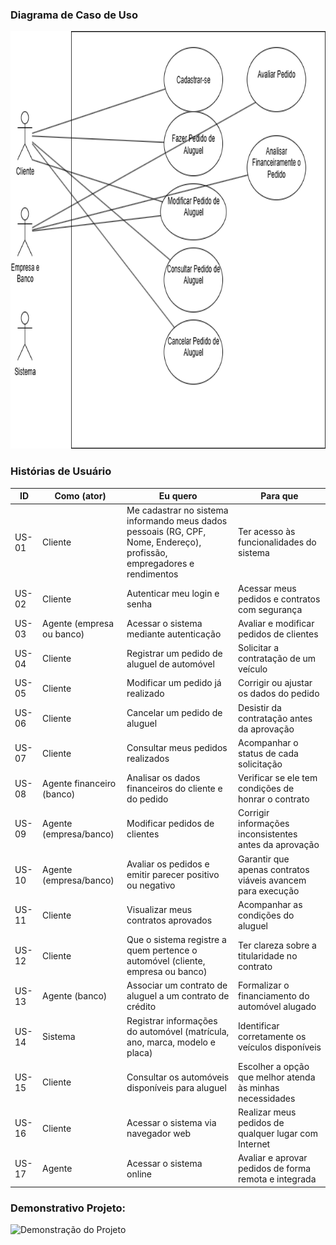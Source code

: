 ### Diagrama de Caso de Uso

<img width="662" height="668" alt="image" src="https://github.com/viniciusmazzoli/Sistema-de-Aluguel-de-Carros/blob/main/diagramas/DiagramaDeCasoDeUso2.png" />


### Histórias de Usuário

| ID    | Como (ator)                  | Eu quero                                                                                   | Para que                                                                                         |
|-------|------------------------------|--------------------------------------------------------------------------------------------|--------------------------------------------------------------------------------------------------|
| US-01 | Cliente                      | Me cadastrar no sistema informando meus dados pessoais (RG, CPF, Nome, Endereço), profissão, empregadores e rendimentos | Ter acesso às funcionalidades do sistema                                                         |
| US-02 | Cliente                      | Autenticar meu login e senha                                                               | Acessar meus pedidos e contratos com segurança                                                   |
| US-03 | Agente (empresa ou banco)    | Acessar o sistema mediante autenticação                                                    | Avaliar e modificar pedidos de clientes                                                          |
| US-04 | Cliente                      | Registrar um pedido de aluguel de automóvel                                                | Solicitar a contratação de um veículo                                                            |
| US-05 | Cliente                      | Modificar um pedido já realizado                                                           | Corrigir ou ajustar os dados do pedido                                                           |
| US-06 | Cliente                      | Cancelar um pedido de aluguel                                                              | Desistir da contratação antes da aprovação                                                       |
| US-07 | Cliente                      | Consultar meus pedidos realizados                                                          | Acompanhar o status de cada solicitação                                                          |
| US-08 | Agente financeiro (banco)    | Analisar os dados financeiros do cliente e do pedido                                       | Verificar se ele tem condições de honrar o contrato                                               |
| US-09 | Agente (empresa/banco)       | Modificar pedidos de clientes                                                              | Corrigir informações inconsistentes antes da aprovação                                            |
| US-10 | Agente (empresa/banco)       | Avaliar os pedidos e emitir parecer positivo ou negativo                                   | Garantir que apenas contratos viáveis avancem para execução                                       |
| US-11 | Cliente                      | Visualizar meus contratos aprovados                                                        | Acompanhar as condições do aluguel                                                               |
| US-12 | Cliente                      | Que o sistema registre a quem pertence o automóvel (cliente, empresa ou banco)             | Ter clareza sobre a titularidade no contrato                                                      |
| US-13 | Agente (banco)               | Associar um contrato de aluguel a um contrato de crédito                                   | Formalizar o financiamento do automóvel alugado                                                  |
| US-14 | Sistema                      | Registrar informações do automóvel (matrícula, ano, marca, modelo e placa)                 | Identificar corretamente os veículos disponíveis                                                  |
| US-15 | Cliente                      | Consultar os automóveis disponíveis para aluguel                                           | Escolher a opção que melhor atenda às minhas necessidades                                         |
| US-16 | Cliente                      | Acessar o sistema via navegador web                                                        | Realizar meus pedidos de qualquer lugar com Internet                                              |
| US-17 | Agente                       | Acessar o sistema online                                                                   | Avaliar e aprovar pedidos de forma remota e integrada                                             |


### Demonstrativo Projeto:
![Demonstração do Projeto](VideoProjeto/VideoExecucaoProjetoGif.gif)
